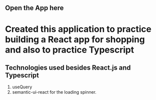 ## Open the App here 

# Created this application to practice building a React app for shopping and also to practice Typescript
## Technologies used besides React.js and Typescript
1. useQuery
2. semantic-ui-react for the loading spinner.

